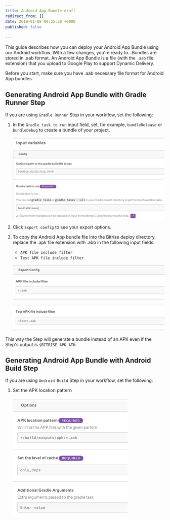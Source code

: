 ```yaml
---
title: Android App Bundle-draft
redirect_from: []
date: 2019-01-08 09:25:30 +0000
published: false

---
```

This guide describes how you can deploy your Android App Bundle using our Android workflow. With a few changes, you're ready to...Bundles are stored in .aab format. An Android App Bundle is a file (with the `.aab` file extension) that you upload to Google Play to support Dynamic Delivery.

Before you start, make sure you have .aab necessary file format for Android App bundles

## Generating Android App Bundle with Gradle Runner Step

If you are using `Gradle Runner` Step in your workflow, set the following:

1. In the `Gradle task to run` input field, set, for example, `bundleRelease` or `bundleDebug` to create a bundle of your project.

   ![](/img/bundlerelease.jpg)
2. Click `Export config` to see your export options.
3. To copy the Android App bundle file into the Bitrise deploy directory, replace the .apk file extension with .abb in the following input fields:
   * `APK file include filter`
   * `Test APK file include filter`

   ![](/img/include-filter.jpg)

   ![](/img/test-include-filter.jpg)

This way the Step will generate a bundle instead of an APK even if the Step's output is `$BITRISE_APK_ATH`.

## Generating Android App Bundle with Android Build Step

If you are using `Android Build` Step in your workflow, set the following:

1. Set the APK location pattern

   ![](/img/android-build.png)